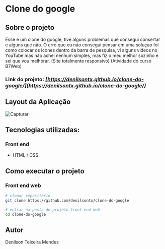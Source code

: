 # Clone do google

## Sobre o projeto

Esse é um clone do google, tive alguns problemas que consegui consertar e alguns que não. O erro que eu não consegui pensar em uma soluçao foi como colocar os icones dentro da barra 
de pesquisa, vi alguns videos no YouTube mas não achei nenhum simples, mas fiz o meu melhor sozinho e sei que vou melhorar. (Site totalmente responsivo) (Atividade do curso B7Web)

### Link do projeto: _[https://denilsontx.github.io/clone-do-google/](https://denilsontx.github.io/clone-do-google/)_

## Layout da Aplicação
![Capturar](https://github.com/denilsontx/clone-do-google/assets/136747514/fac4a47b-6ca5-4ed2-8979-9edb30486c0d)

## Tecnologias utilizadas:
### Front end
- HTML / CSS

## Como executar o projeto

### Front end web

```bash
# clonar repositório
git clone https://github.com/denilsontx/clone-do-google

# entrar na pasta do projeto front end web
cd clone-do-google
```

## Autor

Denilson Teixeira Mendes
